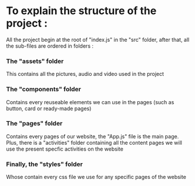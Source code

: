# To explain the structure of the project :

All the project begin at the root of "index.js" in the "src" folder, after that, all the sub-files are ordered in folders :

### The "assets" folder

This contains all the pictures, audio and video used in the project

### The "components" folder

Contains every reuseable elements we can use in the pages (such as button, card or ready-made pages)

### The "pages" folder

Contains every pages of our website, the "App.js" file is the main page. Plus, there is a "activities" folder containing all the content pages we will use the present specfic activities on the website

### Finally, the "styles" folder

Whose contain every css file we use for any specific pages of the website
